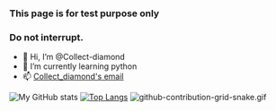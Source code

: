 ### This page is for test purpose only
### Do not interrupt.
- 👋 Hi, I’m @Collect-diamond
- 🌱 I’m currently learning python
- 📫 [Collect_diamond's email](mailto:collect_diamond@outlook.com)

![My GitHub stats](https://github-readme-stats.vercel.app/api?username=Collect-diamond&show_icons=true&theme=light)
[![Top Langs](https://github-readme-stats.vercel.app/api/top-langs/?username=Collect-diamond&layout=compact)](https://github.com/Collect-diamond/github-readme-stats)
![github-contribution-grid-snake.gif](https://s2.loli.net/2022/11/30/Vtuia9xmbdFIzhQ.gif)
<!---
Collect-diamond/Collect-diamond is a ✨ special ✨ repository because its `README.md` (this file) appears on your GitHub profile.
You can click the Preview link to take a look at your changes.
--->
